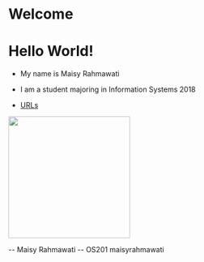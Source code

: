 ---
---

# Welcome
# Hello World!

* My name is Maisy Rahmawati
* I am a student majoring in Information Systems 2018

* [URLs](URLs/)

<img src="foto.jpg" width="240">

-- Maisy Rahmawati
-- OS201 maisyrahmawati
